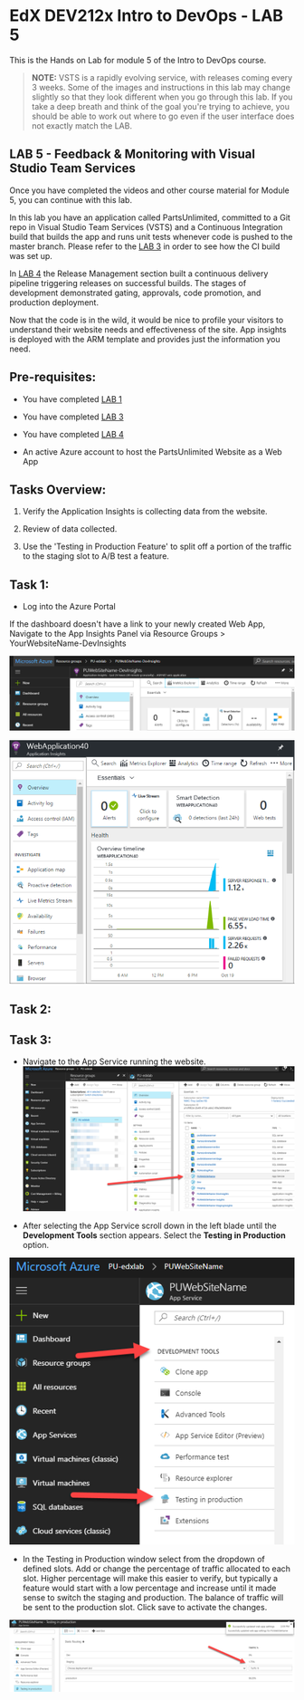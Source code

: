 # EdX DEV212x Intro to DevOps - LAB 5 #
This is the Hands on Lab for module 5 of the Intro to DevOps course.

> **NOTE:** VSTS is a rapidly evolving service, with releases coming every 3 weeks. Some of the images and instructions in this lab may change slightly so that they look different when you go through this lab. If you take a deep breath and think of the goal you're trying to achieve, you should be able to work out where to go even if the user interface does not exactly match the LAB.

## LAB 5 - Feedback & Monitoring with Visual Studio Team Services ##
Once you have completed the videos and other course material for Module 5, you can continue with this lab.

In this lab you have an application called PartsUnlimited, committed to a Git repo
in Visual Studio Team Services (VSTS) and a Continuous Integration build that builds the app and
runs unit tests whenever code is pushed to the master branch. Please refer to the
[LAB 3](../Lab3/EdX212x-Lab3.md) in order to see how the CI build was set up.

In [LAB 4](../Lab4/EdX212x-Lab4.md) the Release Management section built a continuous delivery pipeline triggering releases on successful builds.  The stages of development demonstrated gating, approvals, code promotion, and production deployment.

Now that the code is in the wild, it would be nice to profile your visitors to understand their website needs and effectiveness of the site.  App insights is deployed with the ARM template and provides just the information you need.

## Pre-requisites:

* You have completed [LAB 1](../Lab1/edX-DEV212x-Lab1.md)
* You have completed [LAB 3](../Lab3/edX-DEV212x-Lab3.md)
* You have completed [LAB 4](../Lab4/edX-DEV212x-Lab4.md)

* An active Azure account to host the PartsUnlimited Website as a Web App

## Tasks Overview:

1. Verify the Application Insights is collecting data from the website.

1. Review of data collected.

1. Use the 'Testing in Production Feature' to split off a portion of the traffic to the staging slot to A/B test a feature. 

## Task 1: ##
* Log into the Azure Portal

If the dashboard doesn't have a link to your newly created Web App, Navigate to the App Insights Panel via Resource Groups > YourWebsiteName-DevInsights

![](media/open_app_insights.png)

![](media/placeholder_app_data.png)

## Task 2: ##


## Task 3: ##

* Navigate to the App Service running the website.
![](media/azure_web_app.png)

* After selecting the App Service scroll down in the left blade until the **Development Tools** section appears.  Select the **Testing in Production** option.

![](media/azure_testing_prod.png)

* In the Testing in Production window select from the dropdown of defined slots.  Add or change the percentage of traffic allocated to each slot.  Higher percentage will make this easier to verify, but typically a feature would start with a low percentage and increase until it made sense to switch the staging and production.  The balance of traffic will be sent to the production slot.  Click save to activate the changes.

![](media/testprod_split.png)
